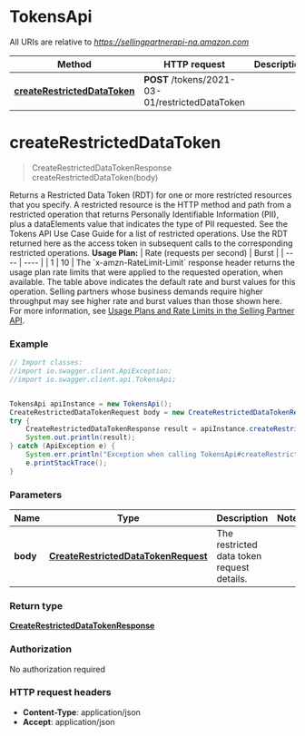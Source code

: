 # TokensApi

All URIs are relative to *https://sellingpartnerapi-na.amazon.com*

Method | HTTP request | Description
------------- | ------------- | -------------
[**createRestrictedDataToken**](TokensApi.md#createRestrictedDataToken) | **POST** /tokens/2021-03-01/restrictedDataToken | 


<a name="createRestrictedDataToken"></a>
# **createRestrictedDataToken**
> CreateRestrictedDataTokenResponse createRestrictedDataToken(body)



Returns a Restricted Data Token (RDT) for one or more restricted resources that you specify. A restricted resource is the HTTP method and path from a restricted operation that returns Personally Identifiable Information (PII), plus a dataElements value that indicates the type of PII requested. See the Tokens API Use Case Guide for a list of restricted operations. Use the RDT returned here as the access token in subsequent calls to the corresponding restricted operations.  **Usage Plan:**  | Rate (requests per second) | Burst | | ---- | ---- | | 1 | 10 |  The &#x60;x-amzn-RateLimit-Limit&#x60; response header returns the usage plan rate limits that were applied to the requested operation, when available. The table above indicates the default rate and burst values for this operation. Selling partners whose business demands require higher throughput may see higher rate and burst values than those shown here. For more information, see [Usage Plans and Rate Limits in the Selling Partner API](https://developer-docs.amazon.com/sp-api/docs/usage-plans-and-rate-limits-in-the-sp-api).

### Example
```java
// Import classes:
//import io.swagger.client.ApiException;
//import io.swagger.client.api.TokensApi;


TokensApi apiInstance = new TokensApi();
CreateRestrictedDataTokenRequest body = new CreateRestrictedDataTokenRequest(); // CreateRestrictedDataTokenRequest | The restricted data token request details.
try {
    CreateRestrictedDataTokenResponse result = apiInstance.createRestrictedDataToken(body);
    System.out.println(result);
} catch (ApiException e) {
    System.err.println("Exception when calling TokensApi#createRestrictedDataToken");
    e.printStackTrace();
}
```

### Parameters

Name | Type | Description  | Notes
------------- | ------------- | ------------- | -------------
 **body** | [**CreateRestrictedDataTokenRequest**](CreateRestrictedDataTokenRequest.md)| The restricted data token request details. |

### Return type

[**CreateRestrictedDataTokenResponse**](CreateRestrictedDataTokenResponse.md)

### Authorization

No authorization required

### HTTP request headers

 - **Content-Type**: application/json
 - **Accept**: application/json

